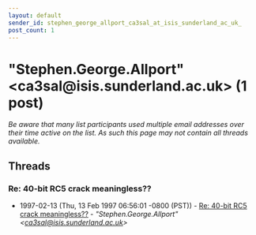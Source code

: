 ```yaml
---
layout: default
sender_id: stephen_george_allport_ca3sal_at_isis_sunderland_ac_uk_
post_count: 1
---
```


# "Stephen.George.Allport" <ca3sal<span>@</span>isis.sunderland.ac.uk> (1 post)

_Be aware that many list participants used multiple email addresses over their time active on the list. As such this page may not contain all threads available._

## Threads

### Re: 40-bit RC5 crack meaningless??
+ 1997-02-13 (Thu, 13 Feb 1997 06:56:01 -0800 (PST)) - [Re: 40-bit RC5 crack meaningless??](/archive/1997/02/a006c3c352c90ab7555d636d8dab8decc15a439a4fe87c6ad2eb91a5f54652c8) - _"Stephen.George.Allport" \<ca3sal@isis.sunderland.ac.uk\>_

